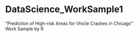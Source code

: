 # DataScience_WorkSample1
"Prediction of High-risk Areas for Vhicle Crashes in Chicago" <br>
Work Sample by R
